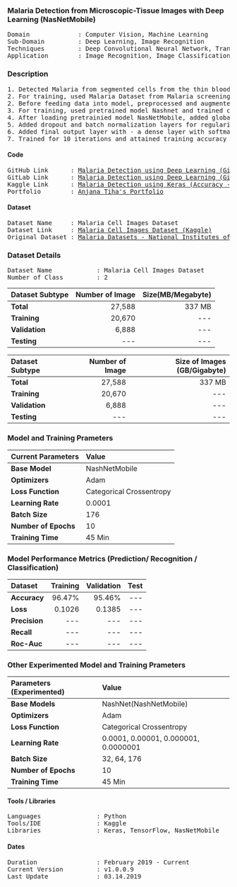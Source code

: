 ### Malaria Detection from Microscopic-Tissue Images with Deep Learning (NasNetMobile) 
<pre>
Domain             : Computer Vision, Machine Learning
Sub-Domain         : Deep Learning, Image Recognition
Techniques         : Deep Convolutional Neural Network, Transfer Learning, NASNetMobile
Application        : Image Recognition, Image Classification, Medical Imaging, Bio-Medical Imaging
</pre>

### Description
<pre>
1. Detected Malaria from segmented cells from the thin blood smear slide images with Deep Learning (Convolutional Neural Network).
2. For training, used Malaria Dataset from Malaria screening research activity by National Institutes of Health (NIH).
2. Before feeding data into model, preprocessed and augmented image dataset containing 27,558 images (337MB) by adding random flips, rotations and shears.
3. For training, used pretrained model Nashnet and trained completely from scratch.
4. After loading pretrainied model NasNetMobile, added global max pooling, global average pooling, flattened layer to output of trained model and concatenated them.
5. Added dropout and batch normalization layers for regularization. 
6. Added final output layer with - a dense layer with softmax activation and compiled with optimizer Adam with learning rate 0.001,  metric- accuracy and loss-categorical crossentropy.
7. Trained for 10 iterations and attained training accuracy 96.47% and loss(categorical crossentrpy) 0.1026 and validation accuracy of 95.46% and loss 0.1385.
</pre>

#### Code
<pre>
GitHub Link      : <a href=https://github.com/anjanatiha/Malaria-Detection-from-Cell-Images-using-Deep-Learning>Malaria Detection using Deep Learning (GitHub)</a>
GitLab Link      : <a href=https://gitlab.com/anjanatiha/Malaria-Detection-from-Cell-Images-using-Deep-Learnin>Malaria Detection using Deep Learning (GitLab)</a>
Kaggle Link      : <a href=https://www.kaggle.com/anjanatiha/malaria-detection-using-keras-accuracy-95?scriptVersionId=11595923>Malaria Detection using Keras (Accuracy - 95%)</a>
Portfolio        : <a href=https://anjanatiha.wixsite.com/website>Anjana Tiha's Portfolio</a>
</pre>

#### Dataset
<pre>
Dataset Name     : Malaria Cell Images Dataset
Dataset Link     : <a href=https://www.kaggle.com/iarunava/cell-images-for-detecting-malaria>Malaria Cell Images Dataset (Kaggle)</a>
Original Dataset : <a href=https://ceb.nlm.nih.gov/repositories/malaria-datasets/>Malaria Datasets - National Institutes of Health (NIH)</a>
</pre>

### Dataset Details
<pre>
Dataset Name            : Malaria Cell Images Dataset
Number of Class         : 2
</pre>

| Dataset Subtype | Number of Image | Size(MB/Megabyte)            |
| :-------------- | --------------: | ---------------------------: |
| **Total**       | 27,588          | 337 MB                       |
| **Training**    | 20,670          | ---                          |
| **Validation**  | 6,888           | ---                          |
| **Testing**     | ---             | ---                          |

| Dataset Subtype | Number of Image | Size of Images (GB/Gigabyte) |
| :-------------- | --------------: | ---------------------------: |
| **Total**       | 27,588          | 337 MB                       |
| **Training**    | 20,670          | ---                          |
| **Validation**  | 6,888           | ---                          |
| **Testing**     | ---             | ---                          |



### Model and Training Prameters
| Current Parameters   | Value                                                       |
| :------------------- | :---------------------------------------------------------- |
| **Base Model**       | NashNetMobile                                               |
| **Optimizers**       | Adam                                                        |
| **Loss Function**    | Categorical Crossentropy                                    |
| **Learning Rate**    | 0.0001                                                      |
| **Batch Size**       | 176                                                         |                                     
| **Number of Epochs** | 10                                                          |
| **Training Time**    | 45 Min                                                      |


### Model Performance Metrics (Prediction/ Recognition / Classification)
| Dataset              | Training       | Validation    | Test      |                                 
|:---------------------|---------------:|--------------:| ---------:|
| **Accuracy**         | 96.47%         | 95.46%        | ---       |
| **Loss**             | 0.1026         | 0.1385        | ---       |
| **Precision**        | ---            | ---           | ---       |
| **Recall**           | ---            | ---           | ---       |
| **Roc-Auc**          | ---            | ---           | ---       |


### Other Experimented Model and Training Prameters
| Parameters (Experimented) | Value                                                  |
|:--------------------------|:------------------------------------------------------ |
| **Base Models**           | NashNet(NashNetMobile)                                 |
| **Optimizers**            | Adam                                                   |
| **Loss Function**         | Categorical Crossentropy                               |
| **Learning Rate**         | 0.0001, 0.00001, 0.000001, 0.0000001                   |
| **Batch Size**            | 32, 64, 176                                            |                                     
| **Number of Epochs**      | 10                                                     |
| **Training Time**         | 45 Min                                                 |

#### Tools / Libraries
<pre>
Languages               : Python
Tools/IDE               : Kaggle
Libraries               : Keras, TensorFlow, NasNetMobile
</pre>

#### Dates
<pre>
Duration                : February 2019 - Current
Current Version         : v1.0.0.9
Last Update             : 03.14.2019
</pre>
